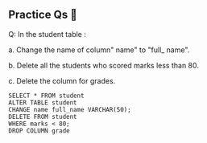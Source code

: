 ## Practice Qs 🚀

Q: In the student table :

a. Change the name of column" name" to "full_ name".

b. Delete all the students who scored marks less than 80.

c. Delete the column for grades.

```
SELECT * FROM student
ALTER TABLE student
CHANGE name full_name VARCHAR(50);
DELETE FROM student
WHERE marks < 80;
DROP COLUMN grade
```
